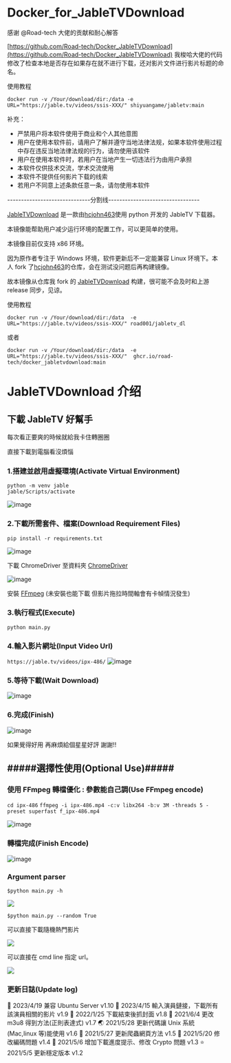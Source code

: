 # Docker_for_JableTVDownload

感谢 @Road-tech 大佬的贡献和耐心解答

[https://github.com/Road-tech/Docker_JableTVDownload](https://github.com/Road-tech/Docker_JableTVDownload) 我梭哈大佬的代码 修改了检查本地是否存在如果存在就不进行下载，还对影片文件进行影片标题的命名。

使用教程

`docker run -v /Your/download/dir:/data -e URL="https://jable.tv/videos/ssis-XXX/" shiyuangame/jabletv:main`

补充：

- 严禁用户将本软件使用于商业和个人其他意图
- 用户在使用本软件前，请用户了解并遵守当地法律法规，如果本软件使用过程中存在违反当地法律法规的行为，请勿使用该软件
- 用户在使用本软件时，若用户在当地产生一切违法行为由用户承担
- 本软件仅供技术交流，学术交流使用
- 本软件不提供任何影片下载的线索
- 若用户不同意上述条款任意一条，请勿使用本软件

------------------------------分割线---------------------------------

[JableTVDownload](https://github.com/hcjohn463/JableTVDownload) 是一款由[hcjohn463](https://github.com/hcjohn463)使用 python 开发的 JableTV 下载器。

本镜像能帮助用户减少运行环境的配置工作，可以更简单的使用。

本镜像目前仅支持 x86 环境。

因为原作者专注于 Windows 环境，软件更新后不一定能兼容 Linux 环境下。本人 fork 了[hcjohn463](https://github.com/hcjohn463)的仓库，会在测试没问题后再构建镜像。

故本镜像从仓库我 fork 的 [JableTVDownload](https://github.com/Road-tech/JableTVDownload) 构建，很可能不会及时和上游 release 同步，见谅。

使用教程

`docker run -v /Your/download/dir:/data  -e URL="https://jable.tv/videos/ssis-XXX/" road001/jabletv_dl`

或者

`docker run -v /Your/download/dir:/data  -e URL="https://jable.tv/videos/ssis-XXX/"  ghcr.io/road-tech/docker_jabletvdownload:main`

# JableTVDownload 介绍

## 下載 JableTV 好幫手

每次看正要爽的時候就給我卡住轉圈圈

直接下載到電腦看沒煩惱

### 1.搭建並啟用虛擬環境(Activate Virtual Environment)

```
python -m venv jable
jable/Scripts/activate
```

![image](https://github.com/hcjohn463/JableDownload/blob/main/img/createVenv.PNG)

### 2.下載所需套件、檔案(Download Requirement Files)

`pip install -r requirements.txt`

![image](https://github.com/hcjohn463/JableDownload/blob/main/img/requirements.PNG)

下載 ChromeDriver 至資料夾 [ChromeDriver][ChromeDriver]

![image](https://github.com/hcjohn463/JableDownload/blob/main/img/chromeDriver.PNG)

安裝 [FFmpeg][FFmpeg] (未安裝也能下載 但影片拖拉時間軸會有卡幀情況發生)

### 3.執行程式(Execute)

`python main.py`

### 4.輸入影片網址(Input Video Url)

`https://jable.tv/videos/ipx-486/`
![image](https://github.com/hcjohn463/JableDownload/blob/main/img/download2.PNG)

### 5.等待下載(Wait Download)

![image](https://github.com/hcjohn463/JableDownload/blob/main/img/finish.PNG)

### 6.完成(Finish)

![image](https://github.com/hcjohn463/JableDownload/blob/main/img/demo.PNG)

如果覺得好用 再麻煩給個星星好評 謝謝!!

## #####選擇性使用(Optional Use)#####

### 使用 FFmpeg 轉檔優化 : 參數能自己調(Use FFmpeg encode)

`cd ipx-486`
`ffmpeg -i ipx-486.mp4 -c:v libx264 -b:v 3M -threads 5 -preset superfast f_ipx-486.mp4`

![image](https://github.com/hcjohn463/JableDownload/blob/main/img/ff.PNG)

### 轉檔完成(Finish Encode)

![image](https://github.com/hcjohn463/JableDownload/blob/main/img/different.PNG)

### Argument parser

`$python main.py -h`

![](https://i.imgur.com/qgyS5sf.png)

`$python main.py --random True`

可以直接下載隨機熱門影片

![](https://i.imgur.com/dSsdB7Y.png)

可以直接在 cmd line 指定 url。

![](https://i.imgur.com/DKFrD7T.png)

### 更新日誌(Update log)

🏹 2023/4/19 兼容 Ubuntu Server v1.10
🦅 2023/4/15 輸入演員鏈接，下載所有該演員相關的影片 v1.9
🚗 2022/1/25 下載結束後抓封面 v1.8
🐶 2021/6/4 更改 m3u8 得到方法(正則表達式) v1.7
🌏 2021/5/28 更新代碼讓 Unix 系統(Mac,linux 等)能使用 v1.6
🍎 2021/5/27 更新爬蟲網頁方法 v1.5
🌳 2021/5/20 修改編碼問題 v1.4
🌈 2021/5/6 增加下載進度提示、修改 Crypto 問題 v1.3
⭐ 2021/5/5 更新穩定版本 v1.2

[ChromeDriver]: https://chromedriver.chromium.org/downloads
[FFmpeg]: https://www.ffmpeg.org/
